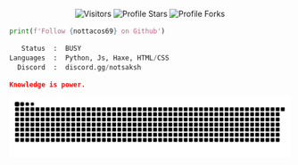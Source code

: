 <p align="center"><img src="https://gpvc.arturio.dev/NotTacos69" alt="Visitors"></a>
<img src="https://img.shields.io/badge/dynamic/json?&label=Total%20Stars&color=bb2527&style=flat&style=for-the-badge&query=%24.stars&url=https://api.github-star-counter.workers.dev/user/NotTacos69" alt="Profile Stars"></a>
<img src="https://img.shields.io/badge/dynamic/json?&label=Total%20Forks&color=bb2527&style=flat&style=for-the-badge&query=%24.forks&url=https://api.github-star-counter.workers.dev/user/NotTacos69" alt="Profile Forks"></a>

```python
print(f'Follow {nottacos69} on Github')
```

```python
   Status  :  BUSY
Languages  :  Python, Js, Haxe, HTML/CSS
  Discord  :  discord.gg/notsaksh
```


```json
Knowledge is power.
```

<a href="https://discord.gg/notsaksh" target="_blank"><img src="https://github.com/NotTacos69/NotTacos69/blob/output/github-contribution-grid-snake.svg" alt="snake"></a>
